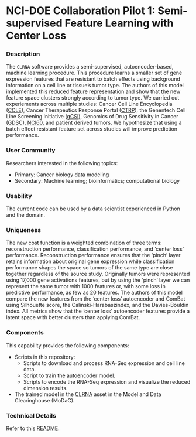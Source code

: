 # NCI-DOE Collaboration Pilot 1: Semi-supervised Feature Learning with Center Loss

### Description
The `CLRNA` software provides a semi-supervised, autoencoder-based, machine learning procedure. This procedure learns a smaller set of gene expression features that are resistant to batch effects using background information on a cell line or tissue’s tumor type. The authors of this model implemented this reduced feature representation and show that the new feature space clusters strongly according to tumor type. We carried out experiements across multiple studies: Cancer Cell Line Encyclopedia ([CCLE](https://sites.broadinstitute.org/ccle/)), Cancer Therapeutics Response Portal ([CTRP](https://portals.broadinstitute.org/ctrp.v2.1/)), the Genentech Cell Line Screening Initiative ([gCSI](https://pharmacodb.pmgenomics.ca/datasets/4)), Genomics of Drug Sensitivity in Cancer ([GDSC](https://www.cancerrxgene.org/)), [NCI60](https://discover.nci.nih.gov/cellminer/home.do), and patient derived tumors. We hypothesize that using a batch effect resistant feature set across studies will improve prediction performance.

### User Community
Researchers interested in the following topics:
* Primary: Cancer biology data modeling
* Secondary: Machine learning; bioinformatics; computational biology

### Usability
The current code can be used by a data scientist experienced in Python and the domain.

### Uniqueness
The new cost function is a weighted combination of three terms: reconstruction performance, classification performance, and ‘center loss’ performance. Reconstruction performance ensures that the ‘pinch’ layer retains information about original gene expression while classification performance shapes the space so tumors of the same type are close together regardless of the source study. Originally tumors were represented using 17,000 gene activations features, but by using the ‘pinch’ layer we can represent the same tumor with 1000 features or, with some loss in predictive performance, as few as 20 features. The authors of this model compare the new features from the ‘center loss’ autoencoder and ComBat using Silhouette score, the Calinski-Harabaszindex, and the Davies-Bouldin index. All metrics show that the ‘center loss’ autoencoder features provide a latent space with better clusters than applying ComBat.

### Components
This capability provides the following components:
* Scripts in this repository: 
    * Scripts to download and process RNA-Seq expression and cell line data. 
    * Script to train the autoencoder model.
    * Scripts to encode the RNA-Seq expression and visualize the reduced dimension results. 
* The trained model in the [CLRNA](https://modac.cancer.gov/searchTab?dme_data_id=NCI-DME-MS01-9815585) asset in the Model and Data Clearinghouse (MoDaC).

### Technical Details
Refer to this [README](./src/README.md).
